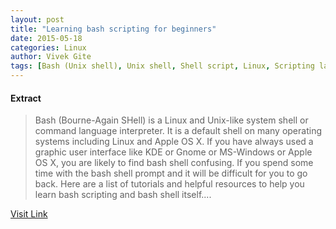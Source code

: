 ```yaml
---
layout: post
title: "Learning bash scripting for beginners"
date: 2015-05-18
categories: Linux
author: Vivek Gite
tags: [Bash (Unix shell), Unix shell, Shell script, Linux, Scripting language, Command-line interface, Computing, System software, Computer programming, Areas of computer science, Computers, Computer engineering, Technology, Software engineering, Software]
---
```





#### Extract
><span
class="drop_cap">Bash (Bourne-Again SHell) is a Linux and Unix-like system shell or command language interpreter. It is a default shell on many operating systems including Linux and Apple OS X.  If you have always used a graphic user interface like KDE or Gnome or MS-Windows or Apple OS X, you are likely to find bash shell confusing. If you spend some time with the bash shell prompt and it will be difficult for you to go back.  Here are a list of tutorials and helpful resources to help you learn bash scripting and bash shell itself....



[Visit Link](http://www.cyberciti.biz/open-source/learning-bash-scripting-for-beginners/)



